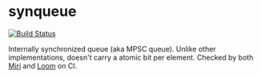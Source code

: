 # synqueue
[![Build Status](https://github.com/kvark/synqueue/workflows/check/badge.svg?branch=main)](https://github.com/kvark/synqueue/actions)

Internally synchronized queue (aka MPSC queue). Unlike other implementations, doesn't carry a atomic bit per element.
Checked by both [Miri](https://github.com/rust-lang/miri) and [Loom](https://github.com/tokio-rs/loom) on CI.
